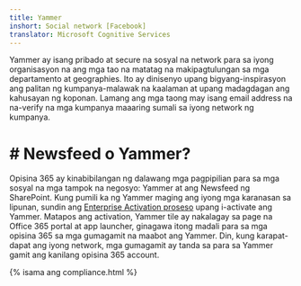 ```yaml
---
title: Yammer
inshort: Social network [Facebook]
translator: Microsoft Cognitive Services
---
```


Yammer ay isang pribado at secure na sosyal na network para sa iyong organisasyon na ang mga tao na matatag na makipagtulungan sa mga departamento at geographies. Ito ay dinisenyo upang bigyang-inspirasyon ang palitan ng kumpanya-malawak na kaalaman at upang madagdagan ang kahusayan ng koponan. Lamang ang mga taong may isang email address na na-verify na mga kumpanya maaaring sumali sa iyong network ng kumpanya.

# # Newsfeed o Yammer?
Opisina 365 ay kinabibilangan ng dalawang mga pagpipilian para sa mga sosyal na mga tampok na negosyo: Yammer at ang Newsfeed ng SharePoint. Kung pumili ka ng Yammer maging ang iyong mga karanasan sa lipunan, sundin ang [Enterprise Activation proseso](https://support.office.com/en-us/article/Enterprise-Activation-process-4f924c74-87d2-49d0-a4f6-cba3ce2b0e7c) upang i-activate ang Yammer. Matapos ang activation, Yammer tile ay nakalagay sa page na Office 365 portal at app launcher, ginagawa itong madali para sa mga opisina 365 sa mga gumagamit na maabot ang Yammer. Din, kung karapat-dapat ang iyong network, mga gumagamit ay tanda sa para sa Yammer gamit ang kanilang opisina 365 account.

{% isama ang compliance.html %}

